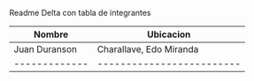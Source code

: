 Readme Delta con tabla de integrantes 


|Nombre | Ubicacion |
|-------|-----------|
|Juan Duranson| Charallave, Edo Miranda |
|-------------|-------------------------| 
